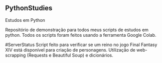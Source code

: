## PythonStudies
Estudos em Python

Repositório de demonstração para todos meus scripts de estudos em python.
Todos os scripts foram feitos usando a ferramenta Google Colab.

#ServerStatus
Script feito para verificar se um reino no jogo Final Fantasy XIV está disponível para criação de personagens.
Utilização de web-scrapping (Requests e Beautiful Soup) e dicionários.
